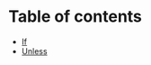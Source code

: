 # Table of contents

- [If](/plasma/documentation/if-unless-if.html)
- [Unless](/plasma/documentation/if-unless-unless.html)